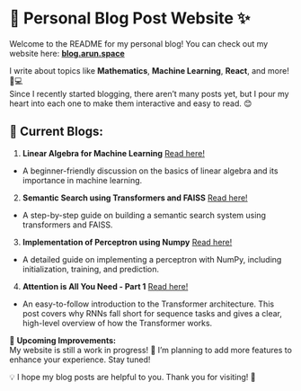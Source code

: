 # 🌌 Personal Blog Post Website ✨  

Welcome to the README for my personal blog! You can check out my website here: [**blog.arun.space**](https://blog.arun.space)  

I write about topics like **Mathematics**, **Machine Learning**, **React**, and more! 🧠💻  
Since I recently started blogging, there aren’t many posts yet, but I pour my heart into each one to make them interactive and easy to read. 😊  


## 📝 Current Blogs:  

1. **Linear Algebra for Machine Learning**
   [Read here!](https://blog.arun.space/posts/linear-algebra-for-ml)  
- A beginner-friendly discussion on the basics of linear algebra and its importance in machine learning.  

2. **Semantic Search using Transformers and FAISS**
   [Read here!](https://blog.arun.space/posts/semantic-search-using-transformer-FAISS)  
- A step-by-step guide on building a semantic search system using transformers and FAISS.

3. **Implementation of Perceptron using Numpy**
   [Read here!](https://blog.arun.space/posts/implementation-perceptron-using-numpy)
- A detailed guide on implementing a perceptron with NumPy, including initialization, training, and prediction.

4. **Attention is All You Need - Part 1**
   [Read here!](https://blog.arun.space/posts/attention-all-you-need-part-1)
- An easy-to-follow introduction to the Transformer architecture. This post covers why RNNs fall short for sequence tasks and gives a clear, high-level overview of how the Transformer works. 

🔧 **Upcoming Improvements:**  
My website is still a work in progress! 🚀 I’m planning to add more features to enhance your experience. Stay tuned!  


💡 I hope my blog posts are helpful to you. Thank you for visiting! 🌟  

